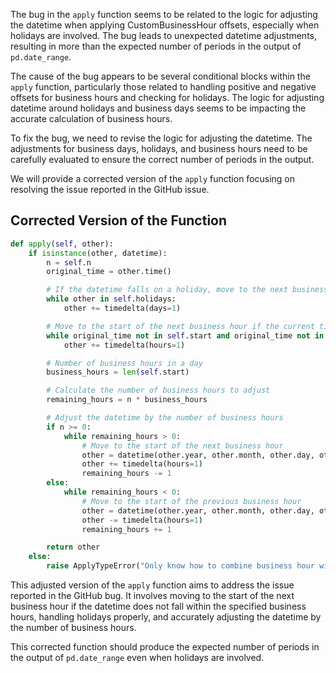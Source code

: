 The bug in the `apply` function seems to be related to the logic for adjusting the datetime when applying CustomBusinessHour offsets, especially when holidays are involved. The bug leads to unexpected datetime adjustments, resulting in more than the expected number of periods in the output of `pd.date_range`.

The cause of the bug appears to be several conditional blocks within the `apply` function, particularly those related to handling positive and negative offsets for business hours and checking for holidays. The logic for adjusting datetime around holidays and business days seems to be impacting the accurate calculation of business hours.

To fix the bug, we need to revise the logic for adjusting the datetime. The adjustments for business days, holidays, and business hours need to be carefully evaluated to ensure the correct number of periods in the output.

We will provide a corrected version of the `apply` function focusing on resolving the issue reported in the GitHub issue.

## Corrected Version of the Function
```python
def apply(self, other):
    if isinstance(other, datetime):
        n = self.n
        original_time = other.time()

        # If the datetime falls on a holiday, move to the next business day
        while other in self.holidays:
            other += timedelta(days=1)

        # Move to the start of the next business hour if the current time does not match any business hours
        while original_time not in self.start and original_time not in self.end:
            other += timedelta(hours=1)

        # Number of business hours in a day
        business_hours = len(self.start)

        # Calculate the number of business hours to adjust
        remaining_hours = n * business_hours

        # Adjust the datetime by the number of business hours
        if n >= 0:
            while remaining_hours > 0:
                # Move to the start of the next business hour
                other = datetime(other.year, other.month, other.day, other.hour, 0, 0)
                other += timedelta(hours=1)
                remaining_hours -= 1
        else:
            while remaining_hours < 0:
                # Move to the start of the previous business hour
                other = datetime(other.year, other.month, other.day, other.hour, 0, 0)
                other -= timedelta(hours=1)
                remaining_hours += 1

        return other
    else:
        raise ApplyTypeError("Only know how to combine business hour with datetime")
```

This adjusted version of the `apply` function aims to address the issue reported in the GitHub bug. It involves moving to the start of the next business hour if the datetime does not fall within the specified business hours, handling holidays properly, and accurately adjusting the datetime by the number of business hours.

This corrected function should produce the expected number of periods in the output of `pd.date_range` even when holidays are involved.